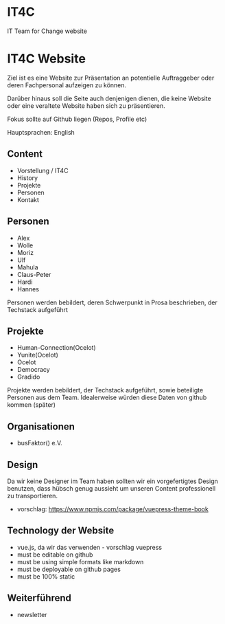 # IT4C

IT Team for Change website

# IT4C Website

Ziel ist es eine Website zur Präsentation an potentielle Auftraggeber oder deren Fachpersonal aufzeigen zu können.

Darüber hinaus soll die Seite auch denjenigen dienen, die keine Website oder eine veraltete Website haben sich zu präsentieren.

Fokus sollte auf Github liegen (Repos, Profile etc)

Hauptsprachen: English

## Content
- Vorstellung / IT4C
- History
- Projekte
- Personen
- Kontakt

## Personen
- Alex
- Wolle
- Moriz
- Ulf
- Mahula
- Claus-Peter
- Hardi
- Hannes

Personen werden bebildert, deren Schwerpunkt in Prosa beschrieben, der Techstack aufgeführt

## Projekte
- Human-Connection(Ocelot)
- Yunite(Ocelot)
- Ocelot
- Democracy
- Gradido

Projekte werden bebildert, der Techstack aufgeführt, sowie beteiligte Personen aus dem Team.
Idealerweise würden diese Daten von github kommen (später)

## Organisationen
<!-- textlint-disable period-in-list-item -->
- busFaktor() e.V.
<!-- textlint-enable period-in-list-item -->

## Design
Da wir keine Designer im Team haben sollten wir ein vorgefertigtes Design benutzen, dass hübsch genug aussieht um unseren Content professionell zu transportieren.
- vorschlag: https://www.npmjs.com/package/vuepress-theme-book

## Technology der Website
- vue.js, da wir das verwenden - vorschlag vuepress
- must be editable on github
- must be using simple formats like markdown
- must be deployable on github pages
- must be 100% static

## Weiterführend
- newsletter